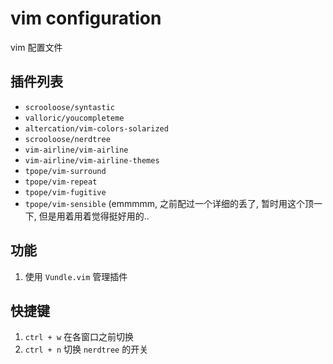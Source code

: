 # vim configuration

vim 配置文件

## 插件列表

- `scrooloose/syntastic`
- `valloric/youcompleteme`
- `altercation/vim-colors-solarized`
- `scrooloose/nerdtree`
- `vim-airline/vim-airline`
- `vim-airline/vim-airline-themes`
- `tpope/vim-surround`
- `tpope/vim-repeat`
- `tpope/vim-fugitive`
- `tpope/vim-sensible`
  (emmmmm, 之前配过一个详细的丢了, 暂时用这个顶一下, 但是用着用着觉得挺好用的..

## 功能

1. 使用 `Vundle.vim` 管理插件 

## 快捷键

1. `ctrl + w` 在各窗口之前切换
2. `ctrl + n` 切换 `nerdtree` 的开关
